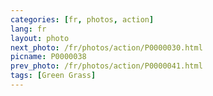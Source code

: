 ```yaml
---
categories: [fr, photos, action]
lang: fr
layout: photo
next_photo: /fr/photos/action/P0000030.html
picname: P0000038
prev_photo: /fr/photos/action/P0000041.html
tags: [Green Grass]
---
```

